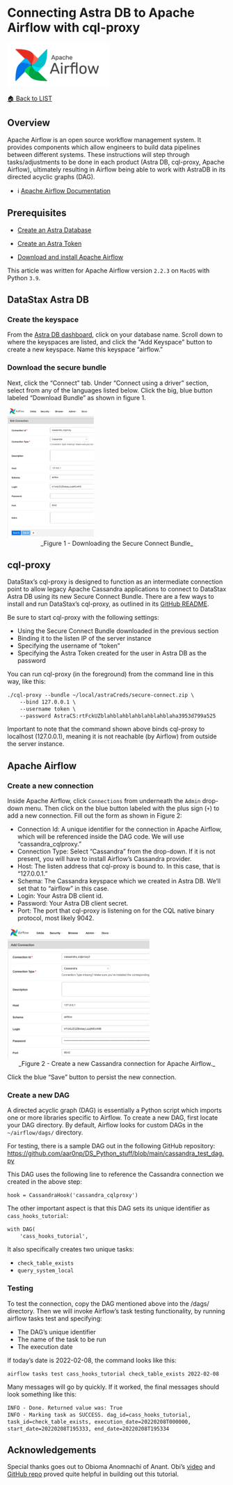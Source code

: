 # Connecting Astra DB to Apache Airflow with cql-proxy


<img src="img/airflow-image.png" height="100px" />

[🏠 Back to LIST](../README.MD)

## Overview

Apache Airflow is an open source workflow management system.  It provides components which allow engineers to build data pipelines between different systems.  These instructions will step through tasks/adjustments to be done in each product (Astra DB, cql-proxy, Apache Airflow), ultimately resulting in Airflow being able to work with AstraDB in its directed acyclic graphs (DAG).

- ℹ️ [Apache Airflow Documentation](https://airflow.apache.org/docs/apache-airflow/stable/index.html)

## Prerequisites

- [Create an Astra Database](../astra/CREATE-AN-INSTANCE.MD)

- [Create an Astra Token](../astra/CREATE-A-TOKEN.MD)

- [Download and install Apache Airflow](https://airflow.apache.org/docs/apache-airflow/stable/installation/index.html)

This article was written for Apache Airflow version `2.2.3` on `MacOS` with Python `3.9`.

## DataStax Astra DB
### Create the keyspace
From the [Astra DB dashboard](https://astra.datastax.com), click on your database name.  Scroll down to where the keyspaces are listed, and click the "Add Keyspace" button to create a new keyspace.  Name this keyspace “airflow.”

### Download the secure bundle
Next, click the “Connect” tab.  Under “Connect using a driver” section, select from any of the languages listed below.  Click the big, blue button labeled “Download Bundle” as shown in figure 1.

<img src="img/download-secure-bundle.png" height="300px" />
<center>
_Figure 1 - Downloading the Secure Connect Bundle_
</center>

## cql-proxy
DataStax’s cql-proxy is designed to function as an intermediate connection point to allow legacy Apache Cassandra applications to connect to DataStax Astra DB using its new Secure Connect Bundle.  There are a few ways to install and run DataStax’s cql-proxy, as outlined in its [GitHub README](https://github.com/datastax/cql-proxy/).

Be sure to start cql-proxy with the following settings:
 - Using the Secure Connect Bundle downloaded in the previous section
 - Binding it to the listen IP of the server instance
 - Specifying the username of “token”
 - Specifying the Astra Token created for the user in Astra DB as the password

You can run cql-proxy (in the foreground) from the command line in this way, like this:
```
./cql-proxy --bundle ~/local/astraCreds/secure-connect.zip \
    --bind 127.0.0.1 \
    --username token \
    --password AstraCS:rtFckUZblahblahblahblahblahblaha3953d799a525
```
Important to note that the command shown above binds cql-proxy to localhost (127.0.0.1), meaning it is not reachable (by Airflow) from outside the server instance.

## Apache Airflow
### Create a new connection
Inside Apache Airflow, click `Connections` from underneath the `Admin` drop-down menu.  Then click on the blue button labeled with the plus sign (`+`) to add a new connection.  Fill out the form as shown in Figure 2:

 - Connection Id: A unique identifier for the connection in Apache Airflow, which will be referenced inside the DAG code.  We will use “cassandra_cqlproxy.”
 - Connection Type: Select “Cassandra” from the drop-down.  If it is not present, you will have to install Airflow’s Cassandra provider.
 - Host: The listen address that cql-proxy is bound to.  In this case, that is “127.0.0.1.”
 - Schema: The Cassandra keyspace which we created in Astra DB.  We’ll set that to “airflow” in this case.
 - Login: Your Astra DB client id.
 - Password: Your Astra DB client secret.
 - Port: The port that cql-proxy is listening on for the CQL native binary protocol, most likely 9042.

<img src="img/airflow-connection.png" height="300px" />
<center>
_Figure 2 - Create a new Cassandra connection for Apache Airflow._
</center>

Click the blue “Save” button to persist the new connection.

### Create a new DAG
A directed acyclic graph (DAG) is essentially a Python script which imports one or more libraries specific to Airflow.  To create a new DAG, first locate your DAG directory.  By default, Airflow looks for custom DAGs in the `~/airflow/dags/` directory.

For testing, there is a sample DAG out in the following GitHub repository:
https://github.com/aar0np/DS_Python_stuff/blob/main/cassandra_test_dag.py

This DAG uses the following line to reference the Cassandra connection we created in the above step:
```
hook = CassandraHook('cassandra_cqlproxy')
```

The other important aspect is that this DAG sets its unique identifier as `cass_hooks_tutorial`:
```
with DAG(
    'cass_hooks_tutorial',
```

It also specifically creates two unique tasks:
 - `check_table_exists`
 - `query_system_local`

### Testing
To test the connection, copy the DAG mentioned above into the /dags/ directory.  Then we will invoke Airflow’s task testing functionality, by running airflow tasks test and specifying:
 - The DAG’s unique identifier
 - The name of the task to be run
 - The execution date

If today’s date is 2022-02-08, the command looks like this:
```
airflow tasks test cass_hooks_tutorial check_table_exists 2022-02-08
```

Many messages will go by quickly.  If it worked, the final messages should look something like this:
```
INFO - Done. Returned value was: True
INFO - Marking task as SUCCESS. dag_id=cass_hooks_tutorial, task_id=check_table_exists, execution_date=20220208T000000, start_date=20220208T195333, end_date=20220208T195334
```

## Acknowledgements
Special thanks goes out to Obioma Anomnachi of Anant.  Obi’s [video](https://www.youtube.com/watch?v=h2OCveciEIA) and [GitHub repo](https://github.com/anomnaco/AirflowCassandra) proved quite helpful in building out this tutorial.
